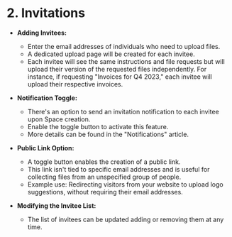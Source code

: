# 2. Invitations

- **Adding Invitees:**
  - Enter the email addresses of individuals who need to upload files.
  - A dedicated upload page will be created for each invitee.
  - Each invitee will see the same instructions and file requests but will upload their version of the requested files independently. For instance, if requesting "Invoices for Q4 2023," each invitee will upload their respective invoices.

- **Notification Toggle:**
  - There's an option to send an invitation notification to each invitee upon Space creation.
  - Enable the toggle button to activate this feature.
  - More details can be found in the "Notifications" article.

- **Public Link Option:**
  - A toggle button enables the creation of a public link.
  - This link isn't tied to specific email addresses and is useful for collecting files from an unspecified group of people.
  - Example use: Redirecting visitors from your website to upload logo suggestions, without requiring their email addresses.

- **Modifying the Invitee List:**
  - The list of invitees can be updated adding or removing them at any time.

